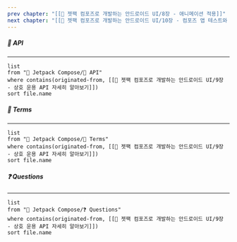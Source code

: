 ```yaml
---
prev chapter: "[[📘 젯팩 컴포즈로 개발하는 안드로이드 UI/8장 - 애니메이션 적용]]"
next chapter: "[[📘 젯팩 컴포즈로 개발하는 안드로이드 UI/10장 - 컴포즈 앱 테스트와 디버깅]]"
---
```

##### 🔗 API
---
```dataview
list
from "🎨 Jetpack Compose/🔗 API"
where contains(originated-from, [[📘 젯팩 컴포즈로 개발하는 안드로이드 UI/9장 - 상호 운용 API 자세히 알아보기]])
sort file.name
```

##### 📔 Terms
---
```dataview
list
from "🎨 Jetpack Compose/📔 Terms"
where contains(originated-from, [[📘 젯팩 컴포즈로 개발하는 안드로이드 UI/9장 - 상호 운용 API 자세히 알아보기]])
sort file.name
```

##### ❓ Questions
---
```dataview
list
from "🎨 Jetpack Compose/❓ Questions"
where contains(originated-from, [[📘 젯팩 컴포즈로 개발하는 안드로이드 UI/9장 - 상호 운용 API 자세히 알아보기]])
sort file.name
```
